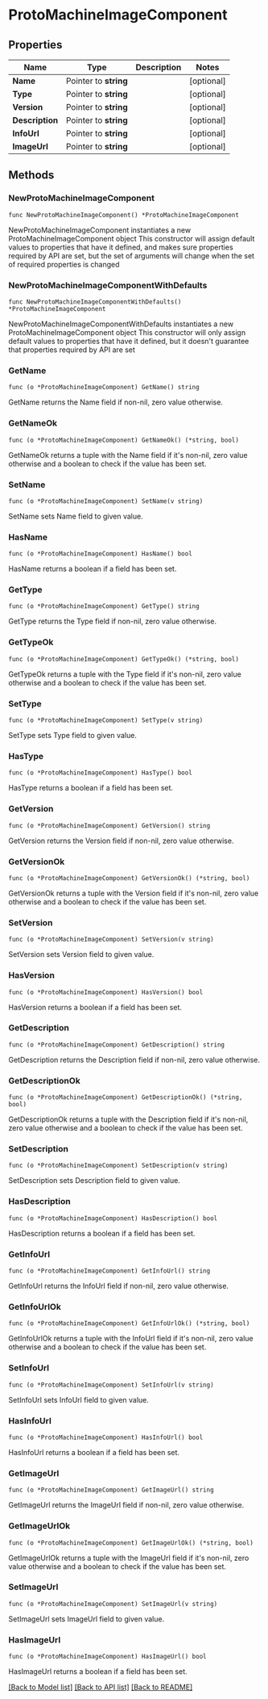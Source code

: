 # ProtoMachineImageComponent

## Properties

Name | Type | Description | Notes
------------ | ------------- | ------------- | -------------
**Name** | Pointer to **string** |  | [optional] 
**Type** | Pointer to **string** |  | [optional] 
**Version** | Pointer to **string** |  | [optional] 
**Description** | Pointer to **string** |  | [optional] 
**InfoUrl** | Pointer to **string** |  | [optional] 
**ImageUrl** | Pointer to **string** |  | [optional] 

## Methods

### NewProtoMachineImageComponent

`func NewProtoMachineImageComponent() *ProtoMachineImageComponent`

NewProtoMachineImageComponent instantiates a new ProtoMachineImageComponent object
This constructor will assign default values to properties that have it defined,
and makes sure properties required by API are set, but the set of arguments
will change when the set of required properties is changed

### NewProtoMachineImageComponentWithDefaults

`func NewProtoMachineImageComponentWithDefaults() *ProtoMachineImageComponent`

NewProtoMachineImageComponentWithDefaults instantiates a new ProtoMachineImageComponent object
This constructor will only assign default values to properties that have it defined,
but it doesn't guarantee that properties required by API are set

### GetName

`func (o *ProtoMachineImageComponent) GetName() string`

GetName returns the Name field if non-nil, zero value otherwise.

### GetNameOk

`func (o *ProtoMachineImageComponent) GetNameOk() (*string, bool)`

GetNameOk returns a tuple with the Name field if it's non-nil, zero value otherwise
and a boolean to check if the value has been set.

### SetName

`func (o *ProtoMachineImageComponent) SetName(v string)`

SetName sets Name field to given value.

### HasName

`func (o *ProtoMachineImageComponent) HasName() bool`

HasName returns a boolean if a field has been set.

### GetType

`func (o *ProtoMachineImageComponent) GetType() string`

GetType returns the Type field if non-nil, zero value otherwise.

### GetTypeOk

`func (o *ProtoMachineImageComponent) GetTypeOk() (*string, bool)`

GetTypeOk returns a tuple with the Type field if it's non-nil, zero value otherwise
and a boolean to check if the value has been set.

### SetType

`func (o *ProtoMachineImageComponent) SetType(v string)`

SetType sets Type field to given value.

### HasType

`func (o *ProtoMachineImageComponent) HasType() bool`

HasType returns a boolean if a field has been set.

### GetVersion

`func (o *ProtoMachineImageComponent) GetVersion() string`

GetVersion returns the Version field if non-nil, zero value otherwise.

### GetVersionOk

`func (o *ProtoMachineImageComponent) GetVersionOk() (*string, bool)`

GetVersionOk returns a tuple with the Version field if it's non-nil, zero value otherwise
and a boolean to check if the value has been set.

### SetVersion

`func (o *ProtoMachineImageComponent) SetVersion(v string)`

SetVersion sets Version field to given value.

### HasVersion

`func (o *ProtoMachineImageComponent) HasVersion() bool`

HasVersion returns a boolean if a field has been set.

### GetDescription

`func (o *ProtoMachineImageComponent) GetDescription() string`

GetDescription returns the Description field if non-nil, zero value otherwise.

### GetDescriptionOk

`func (o *ProtoMachineImageComponent) GetDescriptionOk() (*string, bool)`

GetDescriptionOk returns a tuple with the Description field if it's non-nil, zero value otherwise
and a boolean to check if the value has been set.

### SetDescription

`func (o *ProtoMachineImageComponent) SetDescription(v string)`

SetDescription sets Description field to given value.

### HasDescription

`func (o *ProtoMachineImageComponent) HasDescription() bool`

HasDescription returns a boolean if a field has been set.

### GetInfoUrl

`func (o *ProtoMachineImageComponent) GetInfoUrl() string`

GetInfoUrl returns the InfoUrl field if non-nil, zero value otherwise.

### GetInfoUrlOk

`func (o *ProtoMachineImageComponent) GetInfoUrlOk() (*string, bool)`

GetInfoUrlOk returns a tuple with the InfoUrl field if it's non-nil, zero value otherwise
and a boolean to check if the value has been set.

### SetInfoUrl

`func (o *ProtoMachineImageComponent) SetInfoUrl(v string)`

SetInfoUrl sets InfoUrl field to given value.

### HasInfoUrl

`func (o *ProtoMachineImageComponent) HasInfoUrl() bool`

HasInfoUrl returns a boolean if a field has been set.

### GetImageUrl

`func (o *ProtoMachineImageComponent) GetImageUrl() string`

GetImageUrl returns the ImageUrl field if non-nil, zero value otherwise.

### GetImageUrlOk

`func (o *ProtoMachineImageComponent) GetImageUrlOk() (*string, bool)`

GetImageUrlOk returns a tuple with the ImageUrl field if it's non-nil, zero value otherwise
and a boolean to check if the value has been set.

### SetImageUrl

`func (o *ProtoMachineImageComponent) SetImageUrl(v string)`

SetImageUrl sets ImageUrl field to given value.

### HasImageUrl

`func (o *ProtoMachineImageComponent) HasImageUrl() bool`

HasImageUrl returns a boolean if a field has been set.


[[Back to Model list]](../README.md#documentation-for-models) [[Back to API list]](../README.md#documentation-for-api-endpoints) [[Back to README]](../README.md)


